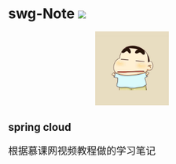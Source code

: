 # swg-Note ![](https://img.shields.io/badge/language-java-orange.svg)

<div align="center">
	<img src="pic/avatar.png" width="150px">
</div>

## spring cloud
<div>
	<p style="font-size:20px;">根据慕课网视频教程做的学习笔记</p>
</div>

